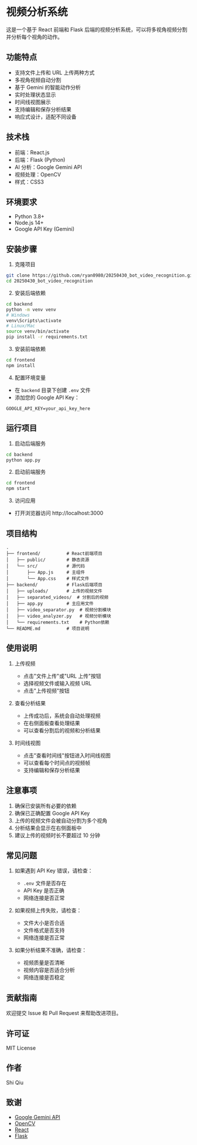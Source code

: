 # 视频分析系统

这是一个基于 React 前端和 Flask 后端的视频分析系统，可以将多视角视频分割并分析每个视角的动作。

## 功能特点

- 支持文件上传和 URL 上传两种方式
- 多视角视频自动分割
- 基于 Gemini 的智能动作分析
- 实时处理状态显示
- 时间线视图展示
- 支持编辑和保存分析结果
- 响应式设计，适配不同设备

## 技术栈

- 前端：React.js
- 后端：Flask (Python)
- AI 分析：Google Gemini API
- 视频处理：OpenCV
- 样式：CSS3

## 环境要求

- Python 3.8+
- Node.js 14+
- Google API Key (Gemini)

## 安装步骤

1. 克隆项目

```bash
git clone https://github.com/ryan0980/20250430_bot_video_recognition.git
cd 20250430_bot_video_recognition
```

2. 安装后端依赖

```bash
cd backend
python -m venv venv
# Windows
venv\Scripts\activate
# Linux/Mac
source venv/bin/activate
pip install -r requirements.txt
```

3. 安装前端依赖

```bash
cd frontend
npm install
```

4. 配置环境变量

- 在 `backend` 目录下创建 `.env` 文件
- 添加您的 Google API Key：

```
GOOGLE_API_KEY=your_api_key_here
```

## 运行项目

1. 启动后端服务

```bash
cd backend
python app.py
```

2. 启动前端服务

```bash
cd frontend
npm start
```

3. 访问应用

- 打开浏览器访问 http://localhost:3000

## 项目结构

```
.
├── frontend/          # React前端项目
│   ├── public/        # 静态资源
│   └── src/           # 源代码
│       ├── App.js     # 主组件
│       └── App.css    # 样式文件
├── backend/           # Flask后端项目
│   ├── uploads/       # 上传的视频文件
│   ├── separated_videos/  # 分割后的视频
│   ├── app.py         # 主应用文件
│   ├── video_separator.py  # 视频分割模块
│   ├── video_analyzer.py   # 视频分析模块
│   └── requirements.txt    # Python依赖
└── README.md          # 项目说明
```

## 使用说明

1. 上传视频

   - 点击"文件上传"或"URL 上传"按钮
   - 选择视频文件或输入视频 URL
   - 点击"上传视频"按钮

2. 查看分析结果

   - 上传成功后，系统会自动处理视频
   - 在右侧面板查看处理结果
   - 可以查看分割后的视频和分析结果

3. 时间线视图
   - 点击"查看时间线"按钮进入时间线视图
   - 可以查看每个时间点的视频帧
   - 支持编辑和保存分析结果

## 注意事项

1. 确保已安装所有必要的依赖
2. 确保已正确配置 Google API Key
3. 上传的视频文件会被自动分割为多个视角
4. 分析结果会显示在右侧面板中
5. 建议上传的视频时长不要超过 10 分钟

## 常见问题

1. 如果遇到 API Key 错误，请检查：

   - `.env` 文件是否存在
   - API Key 是否正确
   - 网络连接是否正常

2. 如果视频上传失败，请检查：

   - 文件大小是否合适
   - 文件格式是否支持
   - 网络连接是否正常

3. 如果分析结果不准确，请检查：
   - 视频质量是否清晰
   - 视频内容是否适合分析
   - 网络连接是否稳定

## 贡献指南

欢迎提交 Issue 和 Pull Request 来帮助改进项目。

## 许可证

MIT License

## 作者

Shi Qiu

## 致谢

- [Google Gemini API](https://ai.google.dev/)
- [OpenCV](https://opencv.org/)
- [React](https://reactjs.org/)
- [Flask](https://flask.palletsprojects.com/)
